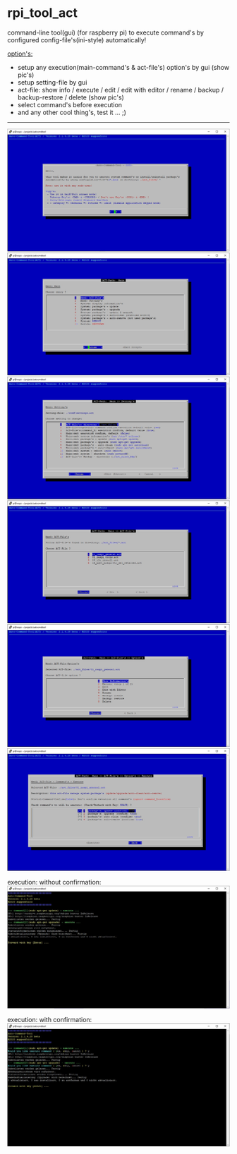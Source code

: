 # rpi_tool_act
command-line tool(gui) (for raspberry pi) to execute command's by configured config-file's(ini-style) automatically!

<u>option's:</u>
  - setup any execution(main-command's & act-file's) option's by gui (show pic's)
  - setup setting-file by gui
  - act-file: show info / execute / edit / edit with editor / rename / backup / backup-restore / delete (show pic's)
  - select command's before execution
  - and any other cool thing's, test it ... ;)
  
<hr>
<img src="/img/rpi_tool_act_pic01.jpg">
<img src="/img/rpi_tool_act_pic02.jpg">
<img src="/img/rpi_tool_act_pic03.jpg">
<img src="/img/rpi_tool_act_pic04.jpg">
<img src="/img/rpi_tool_act_pic05.jpg">
<img src="/img/rpi_tool_act_pic06.jpg">

execution: without confirmation:
<img src="/img/rpi_tool_act_pic07.jpg">

execution: with confirmation:
<img src="/img/rpi_tool_act_pic08.jpg">
